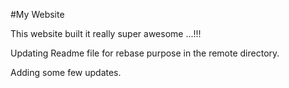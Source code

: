 #My Website

This website built it really super awesome ...!!!

Updating Readme file for rebase purpose in the remote directory.

Adding some few updates. 
